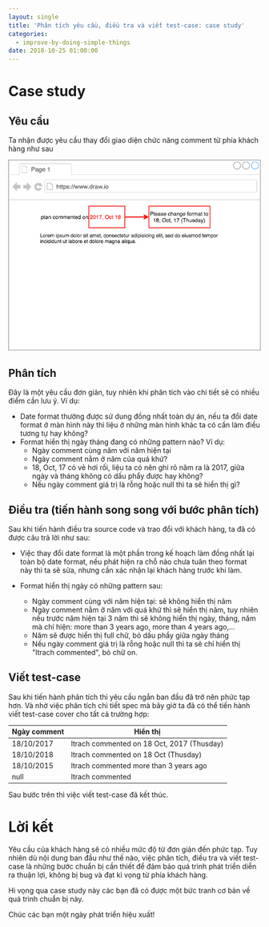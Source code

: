 ```yaml
---
layout: single
title: 'Phân tích yêu cầu, điều tra và viết test-case: case study'
categories:
  - improve-by-doing-simple-things
date: 2018-10-25 01:00:00
---
```


# Case study

## Yêu cầu

Ta nhận được yêu cầu thay đổi giao diện chức năng comment từ phía khách hàng như sau

![Mẫu yêu cầu](/assets/ibst/requirement-sample.png)

## Phân tích

Đây là một yêu cầu đơn giản, tuy nhiên khi phân tích vào chi tiết sẽ có nhiều điểm cần lưu ý. Ví dụ:

- Date format thường được sử dung đồng nhất toàn dự án, nếu ta đổi date format ở màn hình này thì liệu ở những màn hình khác ta có cần làm điều tương tự hay không?
- Format hiển thị ngày tháng đang có những pattern nào? Ví dụ:
  - Ngày comment cùng năm với năm hiện tại
  - Ngày comment nằm ở năm của quá khứ?
  - 18, Oct, 17 có vẻ hơi rối, liệu ta có nên ghi rõ năm ra là 2017, giữa ngày và tháng không có dấu phẩy được hay không?
  - Nếu ngày comment giá trị là rỗng hoặc null thì ta sẽ hiển thị gì?

## Điều tra (tiến hành song song với bước phân tích)

Sau khi tiến hành điều tra source code và trao đổi với khách hàng, ta đã có được câu trả lời như sau:

- Việc thay đổi date format là một phần trong kế hoạch làm đồng nhất lại toàn bộ date format, nếu phát hiện ra chỗ nào chưa tuân theo format này thì ta sẽ sửa, nhưng cần xác nhận lại khách hàng trước khi làm.

- Format hiển thị ngày có những pattern sau:
  - Ngày comment cùng với năm hiện tại: sẽ không hiển thị năm
  - Ngày comment nằm ở năm với quá khứ thì sẽ hiển thị năm, tuy nhiên nếu trước năm hiện tại 3 năm thì sẽ không hiển thị ngày, tháng, năm mà chỉ hiện: more than 3 years ago, more than 4 years ago,...
  - Năm sẽ được hiển thị full chữ, bỏ dấu phẩy giữa ngày tháng
  - Nếu ngày comment giá trị là rỗng hoặc null thì ta sẽ chỉ hiển thị "ltrach commented", bỏ chữ on.

## Viết test-case

Sau khi tiến hành phân tích thì yêu cầu ngắn ban đầu đã trở nên phức tạp hơn. Và nhờ việc phân tích chi tiết spec mà bây giờ ta đã có thể tiến hành viết test-case cover cho tất cả trường hợp:

| Ngày comment | Hiển thị                                   |
| ------------ | ------------------------------------------ |
| 18/10/2017   | ltrach commented on 18 Oct, 2017 (Thusday) |
| 18/10/2018   | ltrach commented on 18 Oct (Thusday)       |
| 18/10/2015   | ltrach commented more than 3 years ago     |
| null         | ltrach commented                           |

Sau bước trên thì việc viết test-case đã kết thúc.

# Lời kết

Yêu cầu của khách hàng sẽ có nhiều mức độ từ đơn giản đến phức tạp. Tuy nhiên dù nội dung ban đầu như thế nào, việc phân tích, điều tra và viết test-case là những bước chuẩn bị cần thiết để đảm bảo quá trình phát triển diễn ra thuận lợi, không bị bug và đạt kì vọng từ phía khách hàng.

Hi vọng qua case study này các bạn đã có được một bức tranh cơ bản về quá trình chuẩn bị này.

Chúc các bạn một ngày phát triển hiệu xuất!
